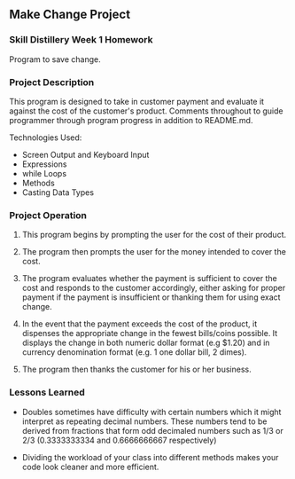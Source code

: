 ## Make Change Project

### Skill Distillery Week 1 Homework

Program to save change.

### Project Description

This program is designed to take in customer payment and evaluate it against the cost of the customer's product. Comments throughout to guide programmer through program progress in addition to README.md.

Technologies Used:
 - Screen Output and Keyboard Input
 - Expressions
 - while Loops
 - Methods
 - Casting Data Types
 

### Project Operation

1. This program begins by prompting the user for the cost of their product.

2. The program then prompts the user for the money intended to cover the cost.

3. The program evaluates whether the payment is sufficient to cover the cost and responds to the customer accordingly, either asking for proper payment if the payment is insufficient or thanking them for using exact change.

4. In the event that the payment exceeds the cost of the product, it dispenses the appropriate change in the fewest bills/coins possible. It displays the change in both numeric dollar format (e.g $1.20) and in currency denomination format (e.g. 1 one dollar bill, 2 dimes).

5. The program then thanks the customer for his or her business.

### Lessons Learned

 - Doubles sometimes have difficulty with certain numbers which it might interpret as repeating decimal numbers. These numbers tend to be derived from fractions that form odd decimaled numbers such as 1/3 or 2/3 (0.3333333334 and 0.6666666667 respectively)
 
 - Dividing the workload of your class into different methods makes your code look cleaner and more efficient.